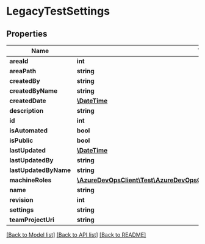 # LegacyTestSettings

## Properties
Name | Type | Description | Notes
------------ | ------------- | ------------- | -------------
**areaId** | **int** |  | [optional] 
**areaPath** | **string** |  | [optional] 
**createdBy** | **string** |  | [optional] 
**createdByName** | **string** |  | [optional] 
**createdDate** | [**\DateTime**](\DateTime.md) |  | [optional] 
**description** | **string** |  | [optional] 
**id** | **int** |  | [optional] 
**isAutomated** | **bool** |  | [optional] 
**isPublic** | **bool** |  | [optional] 
**lastUpdated** | [**\DateTime**](\DateTime.md) |  | [optional] 
**lastUpdatedBy** | **string** |  | [optional] 
**lastUpdatedByName** | **string** |  | [optional] 
**machineRoles** | [**\AzureDevOpsClient\Test\AzureDevOpsClient\Test\Model\TestSettingsMachineRole[]**](TestSettingsMachineRole.md) |  | [optional] 
**name** | **string** |  | [optional] 
**revision** | **int** |  | [optional] 
**settings** | **string** |  | [optional] 
**teamProjectUri** | **string** |  | [optional] 

[[Back to Model list]](../README.md#documentation-for-models) [[Back to API list]](../README.md#documentation-for-api-endpoints) [[Back to README]](../README.md)


